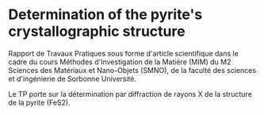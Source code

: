 # Determination of the pyrite's crystallographic structure

Rapport de Travaux Pratiques sous forme d'article scientifique dans le cadre du cours Méthodes d'Investigation de la Matière (MIM) du M2 Sciences des Matériaux et Nano-Objets (SMNO), de la faculté des sciences et d'ingénierie de Sorbonne Université.

Le TP porte sur la détermination par diffraction de rayons X de la structure de la pyrite (FeS2).
